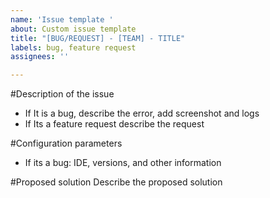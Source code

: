 ```yaml
---
name: 'Issue template '
about: Custom issue template
title: "[BUG/REQUEST] - [TEAM] - TITLE"
labels: bug, feature request
assignees: ''

---
```


#Description of the issue
* If It is a  bug, describe the error, add screenshot and logs
* If Its a feature request describe the request

#Configuration parameters
* If its a bug: IDE, versions, and other information 

#Proposed solution
Describe the proposed solution
